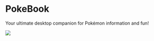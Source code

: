 # PokeBook

Your ultimate desktop companion for Pokémon information and fun!

![](https://github.com/nozwock/poke-book/assets/57829219/62f92309-56b4-4d92-80cd-de0c59052a3d)

<!-- <div align="center">
![Main window](data/resources/screenshots/screenshot1.png "Main window")
</div> -->

<!-- ## Building the project

- Generate essential confirguration files:
```
meson setup build
```
- ??? -->
